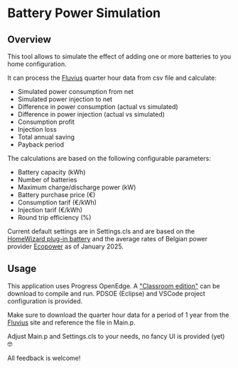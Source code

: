 # Battery Power Simulation

## Overview

This tool allows to simulate the effect of adding one or more batteries to you home configuration.

It can process the [Fluvius](https://mijn.fluvius.be/verbruik/) quarter hour data from csv file and calculate:
- Simulated power consumption from net
- Simulated power injection to net
- Difference in power consumption (actual vs simulated)
- Difference in power injection (actual vs simulated)
- Consumption profit
- Injection loss
- Total annual saving
- Payback period

The calculations are based on the following configurable parameters:
- Battery capacity (kWh)
- Number of batteries
- Maximum charge/discharge power (kW)
- Battery purchase price (€)
- Consumption tarif (€/kWh)
- Injection tarif (€/kWh)
- Round trip efficiency (%)

Current default settings are in Settings.cls and are based on the [HomeWizard plug-in battery](https://www.homewizard.com/nl-be/plug-in-battery/) and the average rates of Belgian power provider [Ecopower](https://www.ecopower.be/) as of January 2025.

## Usage

This application uses Progress OpenEdge.
A ["Classroom edition"](https://www.progress.com/openedge/classroom-edition) can be download to compile and run.
PDSOE (Eclipse) and VSCode project configuration is provided.

Make sure to download the quarter hour data for a period of 1 year from the [Fluvius](https://mijn.fluvius.be/verbruik/) site and reference the file in Main.p.

Adjust Main.p and Settings.cls to your needs, no fancy UI is provided (yet) 🤓 

All feedback is welcome!
